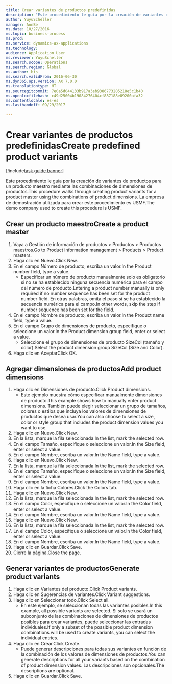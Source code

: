 ```yaml
--- 
title: Crear variantes de productos predefinidas
description: "Este procedimiento le guía por la creación de variantes de productos para un producto maestro mediante las combinaciones de dimensiones de productos."
author: YuyuScheller
manager: AnnBe
ms.date: 10/27/2016
ms.topic: business-process
ms.prod: 
ms.service: dynamics-ax-applications
ms.technology: 
audience: Application User
ms.reviewer: YuyuScheller
ms.search.scope: Operations
ms.search.region: Global
ms.author: bis
ms.search.validFrom: 2016-06-30
ms.dyn365.ops.version: AX 7.0.0
ms.translationtype: HT
ms.sourcegitcommit: 7e0a5d044133b917a3eb9386773205218e5c1b40
ms.openlocfilehash: c49d25004b19084276404cf887188e89200afa32
ms.contentlocale: es-es
ms.lasthandoff: 09/29/2017

---
```

# <a name="create-predefined-product-variants"></a><span data-ttu-id="c2042-103">Crear variantes de productos predefinidas</span><span class="sxs-lookup"><span data-stu-id="c2042-103">Create predefined product variants</span></span>

[!include[task guide banner](../../includes/task-guide-banner.md)]

<span data-ttu-id="c2042-104">Este procedimiento le guía por la creación de variantes de productos para un producto maestro mediante las combinaciones de dimensiones de productos.</span><span class="sxs-lookup"><span data-stu-id="c2042-104">This procedure walks through creating product variants for a product master using the combinations of product dimensions.</span></span> <span data-ttu-id="c2042-105">La empresa de demostración utilizada para crear este procedimiento es USMF.</span><span class="sxs-lookup"><span data-stu-id="c2042-105">The demo company used to create this procedure is USMF.</span></span>


## <a name="create-a-product-master"></a><span data-ttu-id="c2042-106">Crear un producto maestro</span><span class="sxs-lookup"><span data-stu-id="c2042-106">Create a product master</span></span>
1. <span data-ttu-id="c2042-107">Vaya a Gestión de información de productos > Productos > Productos maestros.</span><span class="sxs-lookup"><span data-stu-id="c2042-107">Go to Product information management > Products > Product masters.</span></span>
2. <span data-ttu-id="c2042-108">Haga clic en Nuevo.</span><span class="sxs-lookup"><span data-stu-id="c2042-108">Click New.</span></span>
3. <span data-ttu-id="c2042-109">En el campo Número de producto, escriba un valor.</span><span class="sxs-lookup"><span data-stu-id="c2042-109">In the Product number field, type a value.</span></span>
    * <span data-ttu-id="c2042-110">Especificar un número de producto manualmente solo es obligatorio si no se ha establecido ninguna secuencia numérica para el campo del número de producto.</span><span class="sxs-lookup"><span data-stu-id="c2042-110">Entering a product number manually is only required if no number sequence has been set for the product number field.</span></span> <span data-ttu-id="c2042-111">En otras palabras, omita el paso si se ha establecido la secuencia numérica para el campo.</span><span class="sxs-lookup"><span data-stu-id="c2042-111">In other words, skip the step if number sequence has been set for the field.</span></span>  
4. <span data-ttu-id="c2042-112">En el campo Nombre de producto, escriba un valor.</span><span class="sxs-lookup"><span data-stu-id="c2042-112">In the Product name field, type a value.</span></span>
5. <span data-ttu-id="c2042-113">En el campo Grupo de dimensiones de producto, especifique o seleccione un valor.</span><span class="sxs-lookup"><span data-stu-id="c2042-113">In the Product dimension group field, enter or select a value.</span></span>
    * <span data-ttu-id="c2042-114">Seleccione el grupo de dimensiones de producto SizeCol (tamaño y color).</span><span class="sxs-lookup"><span data-stu-id="c2042-114">Select the product dimension group SizeCol (Size and Color).</span></span>  
6. <span data-ttu-id="c2042-115">Haga clic en Aceptar</span><span class="sxs-lookup"><span data-stu-id="c2042-115">Click OK.</span></span>

## <a name="add-product-dimensions"></a><span data-ttu-id="c2042-116">Agregar dimensiones de productos</span><span class="sxs-lookup"><span data-stu-id="c2042-116">Add product dimensions</span></span>
1. <span data-ttu-id="c2042-117">Haga clic en Dimensiones de producto.</span><span class="sxs-lookup"><span data-stu-id="c2042-117">Click Product dimensions.</span></span>
    * <span data-ttu-id="c2042-118">Este ejemplo muestra cómo especificar manualmente dimensiones de producto.</span><span class="sxs-lookup"><span data-stu-id="c2042-118">This example shows how to manually enter product dimensions.</span></span> <span data-ttu-id="c2042-119">También puede elegir seleccionar un grupo de tamaños, colores o estilos que incluya los valores de dimensiones de productos que desea usar.</span><span class="sxs-lookup"><span data-stu-id="c2042-119">You can also choose to select a size, color or style group that includes the product dimension values you want to use.</span></span>  
2. <span data-ttu-id="c2042-120">Haga clic en Nuevo.</span><span class="sxs-lookup"><span data-stu-id="c2042-120">Click New.</span></span>
3. <span data-ttu-id="c2042-121">En la lista, marque la fila seleccionada.</span><span class="sxs-lookup"><span data-stu-id="c2042-121">In the list, mark the selected row.</span></span>
4. <span data-ttu-id="c2042-122">En el campo Tamaño, especifique o seleccione un valor.</span><span class="sxs-lookup"><span data-stu-id="c2042-122">In the Size field, enter or select a value.</span></span>
5. <span data-ttu-id="c2042-123">En el campo Nombre, escriba un valor.</span><span class="sxs-lookup"><span data-stu-id="c2042-123">In the Name field, type a value.</span></span>
6. <span data-ttu-id="c2042-124">Haga clic en Nuevo.</span><span class="sxs-lookup"><span data-stu-id="c2042-124">Click New.</span></span>
7. <span data-ttu-id="c2042-125">En la lista, marque la fila seleccionada.</span><span class="sxs-lookup"><span data-stu-id="c2042-125">In the list, mark the selected row.</span></span>
8. <span data-ttu-id="c2042-126">En el campo Tamaño, especifique o seleccione un valor.</span><span class="sxs-lookup"><span data-stu-id="c2042-126">In the Size field, enter or select a value.</span></span>
9. <span data-ttu-id="c2042-127">En el campo Nombre, escriba un valor.</span><span class="sxs-lookup"><span data-stu-id="c2042-127">In the Name field, type a value.</span></span>
10. <span data-ttu-id="c2042-128">Haga clic en la ficha Colores.</span><span class="sxs-lookup"><span data-stu-id="c2042-128">Click the Colors tab.</span></span>
11. <span data-ttu-id="c2042-129">Haga clic en Nuevo.</span><span class="sxs-lookup"><span data-stu-id="c2042-129">Click New.</span></span>
12. <span data-ttu-id="c2042-130">En la lista, marque la fila seleccionada.</span><span class="sxs-lookup"><span data-stu-id="c2042-130">In the list, mark the selected row.</span></span>
13. <span data-ttu-id="c2042-131">En el campo Color, especifique o seleccione un valor.</span><span class="sxs-lookup"><span data-stu-id="c2042-131">In the Color field, enter or select a value.</span></span>
14. <span data-ttu-id="c2042-132">En el campo Nombre, escriba un valor.</span><span class="sxs-lookup"><span data-stu-id="c2042-132">In the Name field, type a value.</span></span>
15. <span data-ttu-id="c2042-133">Haga clic en Nuevo.</span><span class="sxs-lookup"><span data-stu-id="c2042-133">Click New.</span></span>
16. <span data-ttu-id="c2042-134">En la lista, marque la fila seleccionada.</span><span class="sxs-lookup"><span data-stu-id="c2042-134">In the list, mark the selected row.</span></span>
17. <span data-ttu-id="c2042-135">En el campo Color, especifique o seleccione un valor.</span><span class="sxs-lookup"><span data-stu-id="c2042-135">In the Color field, enter or select a value.</span></span>
18. <span data-ttu-id="c2042-136">En el campo Nombre, escriba un valor.</span><span class="sxs-lookup"><span data-stu-id="c2042-136">In the Name field, type a value.</span></span>
19. <span data-ttu-id="c2042-137">Haga clic en Guardar.</span><span class="sxs-lookup"><span data-stu-id="c2042-137">Click Save.</span></span>
20. <span data-ttu-id="c2042-138">Cierre la página.</span><span class="sxs-lookup"><span data-stu-id="c2042-138">Close the page.</span></span>

## <a name="generate-product-variants"></a><span data-ttu-id="c2042-139">Generar variantes de productos</span><span class="sxs-lookup"><span data-stu-id="c2042-139">Generate product variants</span></span>
1. <span data-ttu-id="c2042-140">Haga clic en Variantes del producto.</span><span class="sxs-lookup"><span data-stu-id="c2042-140">Click Product variants.</span></span>
2. <span data-ttu-id="c2042-141">Haga clic en Sugerencias de variantes.</span><span class="sxs-lookup"><span data-stu-id="c2042-141">Click Variant suggestions.</span></span>
3. <span data-ttu-id="c2042-142">Haga clic en Seleccionar todo.</span><span class="sxs-lookup"><span data-stu-id="c2042-142">Click Select all.</span></span>
    * <span data-ttu-id="c2042-143">En este ejemplo, se seleccionan todas las variantes posibles.</span><span class="sxs-lookup"><span data-stu-id="c2042-143">In this example, all possible variants are selected.</span></span> <span data-ttu-id="c2042-144">Si solo se usará un subconjunto de las combinaciones de dimensiones de productos posibles para crear variantes, puede seleccionar las entradas individuales.</span><span class="sxs-lookup"><span data-stu-id="c2042-144">If only a subset of the possible product dimension combinations will be used to create variants, you can select the individual entries.</span></span>  
4. <span data-ttu-id="c2042-145">Haga clic en Crear.</span><span class="sxs-lookup"><span data-stu-id="c2042-145">Click Create.</span></span>
    * <span data-ttu-id="c2042-146">Puede generar descripciones para todas sus variantes en función de la combinación de los valores de dimensiones de productos.</span><span class="sxs-lookup"><span data-stu-id="c2042-146">You can generate descriptions for all your variants based on the combination of product dimension values.</span></span> <span data-ttu-id="c2042-147">Las descripciones son opcionales.</span><span class="sxs-lookup"><span data-stu-id="c2042-147">The descriptions are optional.</span></span>  
5. <span data-ttu-id="c2042-148">Haga clic en Guardar.</span><span class="sxs-lookup"><span data-stu-id="c2042-148">Click Save.</span></span>


